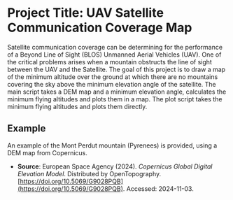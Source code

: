 # Project Title: UAV Satellite Communication Coverage Map
Satellite communication coverage can be determining for the performance of a Beyond Line of Sight (BLOS) Unmanned Aerial Vehicles (UAV). One of the critical problems arises when a mountain obstructs the line of sight between the UAV and the Satellite. 
The goal of this project is to draw a map of the minimum altitude over the ground at which there are no mountains covering the sky above the minimum elevation angle of the satellite.
The main script takes a DEM map and a minimum elevation angle, calculates the minimum flying altitudes and plots them in a map. The plot script takes the minimum flying altitudes and plots them directly.

## Example
An example of the Mont Perdut mountain (Pyrenees) is provided, using a DEM map from Copernicus. 
- **Source**: European Space Agency (2024). *Copernicus Global Digital Elevation Model*. Distributed by OpenTopography. [https://doi.org/10.5069/G9028PQB](https://doi.org/10.5069/G9028PQB). Accessed: 2024-11-03.

